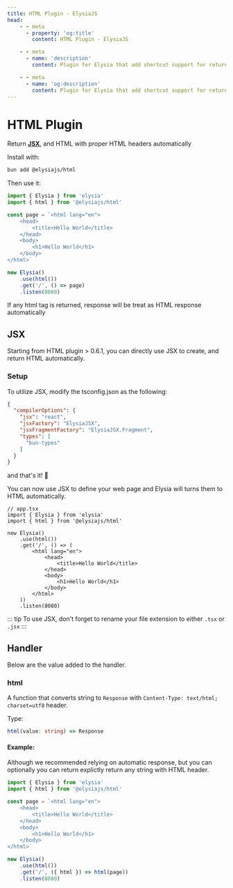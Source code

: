 ```yaml
---
title: HTML Plugin - ElysiaJS
head:
    - - meta
      - property: 'og:title'
        content: HTML Plugin - ElysiaJS

    - - meta
      - name: 'description'
        content: Plugin for Elysia that add shortcut support for returning HTML in Elysia server. Start by installing the plugin with "bun add @elysiajs/html".

    - - meta
      - name: 'og:description'
        content: Plugin for Elysia that add shortcut support for returning HTML in Elysia server. Start by installing the plugin with "bun add @elysiajs/html".
---
```


# HTML Plugin
Return [**JSX**](#jsx), and HTML with proper HTML headers automatically

Install with:
```bash
bun add @elysiajs/html
```

Then use it:
```typescript
import { Elysia } from 'elysia'
import { html } from '@elysiajs/html'

const page = `<html lang="en">
    <head>
        <title>Hello World</title>
    </head>
    <body>
        <h1>Hello World</h1>
    </body>
</html>`

new Elysia()
    .use(html())
    .get('/', () => page)
    .listen(8080)
```

If any html tag is returned, response will be treat as HTML response automatically

## JSX
Starting from HTML plugin > 0.6.1, you can directly use JSX to create, and return HTML automatically.

### Setup
To utilize JSX, modify the tsconfig.json as the following:
```json
{
  "compilerOptions": {
    "jsx": "react",
    "jsxFactory": "ElysiaJSX",
    "jsxFragmentFactory": "ElysiaJSX.Fragment",
    "types": [
      "bun-types"
    ]
  }
}
```

and that's it! 🎉

You can now use JSX to define your web page and Elysia will turns them to HTML automatically.

```tsx
// app.tsx
import { Elysia } from 'elysia'
import { html } from '@elysiajs/html'

new Elysia()
    .use(html())
    .get('/', () => (
        <html lang="en">
            <head>
                <title>Hello World</title>
            </head>
            <body>
                <h1>Hello World</h1>
            </body>
        </html>
    ))
    .listen(8080)
```

::: tip
To use JSX, don't forget to rename your file extension to either `.tsx` or `.jsx`
:::

## Handler
Below are the value added to the handler.

### html
A function that converts string to `Response` with `Content-Type: text/html; charset=utf8` header.

Type:
```typescript
html(value: string) => Response
```

#### Example:
Although we recommended relying on automatic response, but you can optionally you can return explictly return any string with HTML header.

```typescript
import { Elysia } from 'elysia'
import { html } from '@elysiajs/html'

const page = `<html lang="en">
    <head>
        <title>Hello World</title>
    </head>
    <body>
        <h1>Hello World</h1>
    </body>
</html>`

new Elysia()
    .use(html())
    .get('/', ({ html }) => html(page))
    .listen(8080)
```
